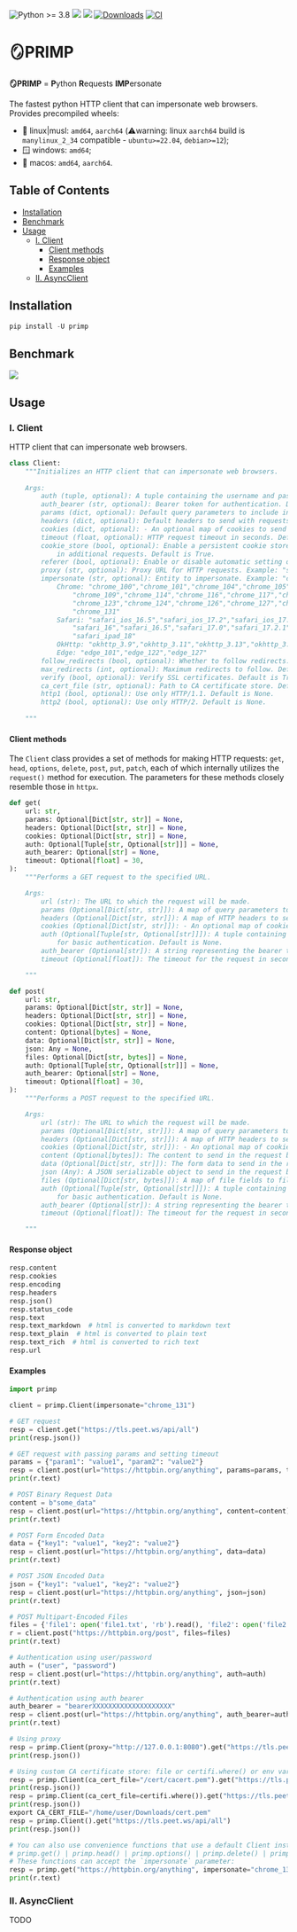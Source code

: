 ![Python >= 3.8](https://img.shields.io/badge/python->=3.8-red.svg) [![](https://badgen.net/github/release/deedy5/pyreqwest-impersonate)](https://github.com/deedy5/pyreqwest-impersonate/releases) [![](https://badge.fury.io/py/primp.svg)](https://pypi.org/project/primp) [![Downloads](https://static.pepy.tech/badge/primp/week)](https://pepy.tech/project/primp) [![CI](https://github.com/deedy5/pyreqwest-impersonate/actions/workflows/CI.yml/badge.svg?branch=main)](https://github.com/deedy5/pyreqwest-impersonate/actions/workflows/CI.yml)
# 🪞PRIMP
**🪞PRIMP** = **P**ython **R**equests **IMP**ersonate

The fastest python HTTP client that can impersonate web browsers.</br>
Provides precompiled wheels:</br>
  * 🐧 linux|musl: `amd64`, `aarch64` (⚠️warning: linux `aarch64` build is `manylinux_2_34` compatible - `ubuntu>=22.04`, `debian>=12`);</br> 
  * 🪟 windows: `amd64`;</br>
  * 🍏 macos: `amd64`, `aarch64`.</br>

## Table of Contents

- [Installation](#installation)
- [Benchmark](#benchmark)
- [Usage](#usage)
  - [I. Client](#i-client)
    - [Client methods](#client-methods)
    - [Response object](#response-object)
    - [Examples](#examples)
  - [II. AsyncClient](#ii-asyncclient)

## Installation

```python
pip install -U primp
```

## Benchmark

![](https://github.com/deedy5/primp/blob/main/benchmark.jpg?raw=true)

## Usage
### I. Client

HTTP client that can impersonate web browsers.
```python
class Client:
    """Initializes an HTTP client that can impersonate web browsers.
    
    Args:
        auth (tuple, optional): A tuple containing the username and password for basic authentication. Default is None.
        auth_bearer (str, optional): Bearer token for authentication. Default is None.
        params (dict, optional): Default query parameters to include in all requests. Default is None.
        headers (dict, optional): Default headers to send with requests. If `impersonate` is set, this will be ignored.
        cookies (dict, optional): - An optional map of cookies to send with requests as the `Cookie` header.
        timeout (float, optional): HTTP request timeout in seconds. Default is 30.
        cookie_store (bool, optional): Enable a persistent cookie store. Received cookies will be preserved and included 
            in additional requests. Default is True.
        referer (bool, optional): Enable or disable automatic setting of the `Referer` header. Default is True.
        proxy (str, optional): Proxy URL for HTTP requests. Example: "socks5://127.0.0.1:9150". Default is None.
        impersonate (str, optional): Entity to impersonate. Example: "chrome_124". Default is None.
            Chrome: "chrome_100","chrome_101","chrome_104","chrome_105","chrome_106","chrome_107","chrome_108",
                "chrome_109","chrome_114","chrome_116","chrome_117","chrome_118","chrome_119","chrome_120",
                "chrome_123","chrome_124","chrome_126","chrome_127","chrome_128","chrome_129","chrome_130",
                "chrome_131"
            Safari: "safari_ios_16.5","safari_ios_17.2","safari_ios_17.4.1","safari_15.3","safari_15.5","safari_15.6.1",
                "safari_16","safari_16.5","safari_17.0","safari_17.2.1","safari_17.4.1","safari_17.5","safari_18", 
                "safari_ipad_18"
            OkHttp: "okhttp_3.9","okhttp_3.11","okhttp_3.13","okhttp_3.14","okhttp_4.9","okhttp_4.10","okhttp_5"
            Edge: "edge_101","edge_122","edge_127"
        follow_redirects (bool, optional): Whether to follow redirects. Default is True.
        max_redirects (int, optional): Maximum redirects to follow. Default 20. Applies if `follow_redirects` is True.
        verify (bool, optional): Verify SSL certificates. Default is True.
        ca_cert_file (str, optional): Path to CA certificate store. Default is None.
        http1 (bool, optional): Use only HTTP/1.1. Default is None.
        http2 (bool, optional): Use only HTTP/2. Default is None.
         
    """
```

#### Client methods

The `Client` class provides a set of methods for making HTTP requests: `get`, `head`, `options`, `delete`, `post`, `put`, `patch`, each of which internally utilizes the `request()` method for execution. The parameters for these methods closely resemble those in `httpx`.
```python
def get(
    url: str, 
    params: Optional[Dict[str, str]] = None, 
    headers: Optional[Dict[str, str]] = None, 
    cookies: Optional[Dict[str, str]] = None, 
    auth: Optional[Tuple[str, Optional[str]]] = None, 
    auth_bearer: Optional[str] = None, 
    timeout: Optional[float] = 30,
):
    """Performs a GET request to the specified URL.

    Args:
        url (str): The URL to which the request will be made.
        params (Optional[Dict[str, str]]): A map of query parameters to append to the URL. Default is None.
        headers (Optional[Dict[str, str]]): A map of HTTP headers to send with the request. Default is None.
        cookies (Optional[Dict[str, str]]): - An optional map of cookies to send with requests as the `Cookie` header.
        auth (Optional[Tuple[str, Optional[str]]]): A tuple containing the username and an optional password 
            for basic authentication. Default is None.
        auth_bearer (Optional[str]): A string representing the bearer token for bearer token authentication. Default is None.
        timeout (Optional[float]): The timeout for the request in seconds. Default is 30.

    """
```
```python
def post(
    url: str, 
    params: Optional[Dict[str, str]] = None, 
    headers: Optional[Dict[str, str]] = None, 
    cookies: Optional[Dict[str, str]] = None, 
    content: Optional[bytes] = None, 
    data: Optional[Dict[str, str]] = None, 
    json: Any = None, 
    files: Optional[Dict[str, bytes]] = None, 
    auth: Optional[Tuple[str, Optional[str]]] = None, 
    auth_bearer: Optional[str] = None, 
    timeout: Optional[float] = 30,
):
    """Performs a POST request to the specified URL.

    Args:
        url (str): The URL to which the request will be made.
        params (Optional[Dict[str, str]]): A map of query parameters to append to the URL. Default is None.
        headers (Optional[Dict[str, str]]): A map of HTTP headers to send with the request. Default is None.
        cookies (Optional[Dict[str, str]]): - An optional map of cookies to send with requests as the `Cookie` header.
        content (Optional[bytes]): The content to send in the request body as bytes. Default is None.
        data (Optional[Dict[str, str]]): The form data to send in the request body. Default is None.
        json (Any): A JSON serializable object to send in the request body. Default is None.
        files (Optional[Dict[str, bytes]]): A map of file fields to file contents to be sent as multipart/form-data. Default is None.
        auth (Optional[Tuple[str, Optional[str]]]): A tuple containing the username and an optional password 
            for basic authentication. Default is None.
        auth_bearer (Optional[str]): A string representing the bearer token for bearer token authentication. Default is None.
        timeout (Optional[float]): The timeout for the request in seconds. Default is 30.

    """
```
#### Response object
```python
resp.content
resp.cookies
resp.encoding
resp.headers
resp.json()
resp.status_code
resp.text
resp.text_markdown  # html is converted to markdown text
resp.text_plain  # html is converted to plain text
resp.text_rich  # html is converted to rich text
resp.url
```

#### Examples

```python
import primp

client = primp.Client(impersonate="chrome_131")

# GET request
resp = client.get("https://tls.peet.ws/api/all")
print(resp.json())

# GET request with passing params and setting timeout
params = {"param1": "value1", "param2": "value2"}
resp = client.post(url="https://httpbin.org/anything", params=params, timeout=10)
print(r.text)

# POST Binary Request Data
content = b"some_data"
resp = client.post(url="https://httpbin.org/anything", content=content)
print(r.text)

# POST Form Encoded Data
data = {"key1": "value1", "key2": "value2"}
resp = client.post(url="https://httpbin.org/anything", data=data)
print(r.text)

# POST JSON Encoded Data
json = {"key1": "value1", "key2": "value2"}
resp = client.post(url="https://httpbin.org/anything", json=json)
print(r.text)

# POST Multipart-Encoded Files
files = {'file1': open('file1.txt', 'rb').read(), 'file2': open('file2.txt', 'rb').read()}
r = client.post("https://httpbin.org/post", files=files)
print(r.text)

# Authentication using user/password
auth = ("user", "password")
resp = client.post(url="https://httpbin.org/anything", auth=auth)
print(r.text)

# Authentication using auth bearer
auth_bearer = "bearerXXXXXXXXXXXXXXXXXXXX"
resp = client.post(url="https://httpbin.org/anything", auth_bearer=auth_bearer)
print(r.text)

# Using proxy
resp = primp.Client(proxy="http://127.0.0.1:8080").get("https://tls.peet.ws/api/all")
print(resp.json())

# Using custom CA certificate store: file or certifi.where() or env var CA_CERT_FILE
resp = primp.Client(ca_cert_file="/cert/cacert.pem").get("https://tls.peet.ws/api/all")
print(resp.json())
resp = primp.Client(ca_cert_file=certifi.where()).get("https://tls.peet.ws/api/all")
print(resp.json())
export CA_CERT_FILE="/home/user/Downloads/cert.pem"
resp = primp.Client().get("https://tls.peet.ws/api/all")
print(resp.json())

# You can also use convenience functions that use a default Client instance under the hood:
# primp.get() | primp.head() | primp.options() | primp.delete() | primp.post() | primp.patch() | primp.put()
# These functions can accept the `impersonate` parameter:
resp = primp.get("https://httpbin.org/anything", impersonate="chrome_131")
print(r.text)
```

### II. AsyncClient

TODO

